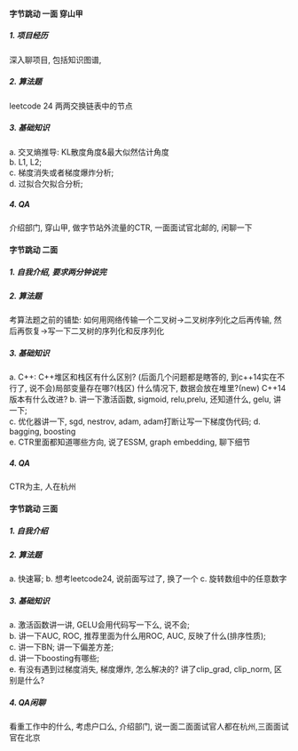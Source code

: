 #### 字节跳动 一面 穿山甲
##### 1. 项目经历
深入聊项目, 包括知识图谱, 
##### 2. 算法题
leetcode 24 两两交换链表中的节点
##### 3. 基础知识
a. 交叉熵推导: KL散度角度&最大似然估计角度  
b. L1, L2;  
c. 梯度消失或者梯度爆炸分析;  
d. 过拟合欠拟合分析;  
##### 4. QA
介绍部门, 穿山甲, 做字节站外流量的CTR, 一面面试官北邮的, 闲聊一下


#### 字节跳动 二面
##### 1. 自我介绍, 要求两分钟说完
##### 2. 算法题
考算法题之前的铺垫: 如何用网络传输一个二叉树->二叉树序列化之后再传输, 然后再恢复->写一下二叉树的序列化和反序列化
##### 3. 基础知识
a. C++: C++堆区和栈区有什么区别? (后面几个问题都是瞎答的, 到c++14实在不行了, 说不会)局部变量存在哪?(栈区) 什么情况下, 数据会放在堆里?(new) C++14版本有什么改进? 
b. 讲一下激活函数, sigmoid, relu,prelu, 还知道什么, gelu, 讲一下;   
c. 优化器讲一下, sgd, nestrov, adam, adam打断让写一下梯度伪代码;
d. bagging, boosting  
e. CTR里面都知道哪些方向, 说了ESSM, graph embedding, 聊下细节
##### 4. QA
CTR为主, 人在杭州

#### 字节跳动 三面
##### 1. 自我介绍
##### 2. 算法题
a. 快速幂; 
b. 想考leetcode24, 说前面写过了, 换了一个
c. 旋转数组中的任意数字
##### 3. 基础知识
a. 激活函数讲一讲, GELU会用代码写一下么, 说不会;   
b. 讲一下AUC, ROC, 推荐里面为什么用ROC, AUC, 反映了什么(排序性质);   
c. 讲一下BN; 讲一下偏差方差;   
d. 讲一下boosting有哪些;   
e. 有没有遇到过梯度消失, 梯度爆炸, 怎么解决的? 讲了clip_grad, clip_norm, 区别是什么?
##### 4. QA闲聊 
看重工作中的什么, 考虑户口么, 介绍部门, 说一面二面面试官人都在杭州,三面面试官在北京


